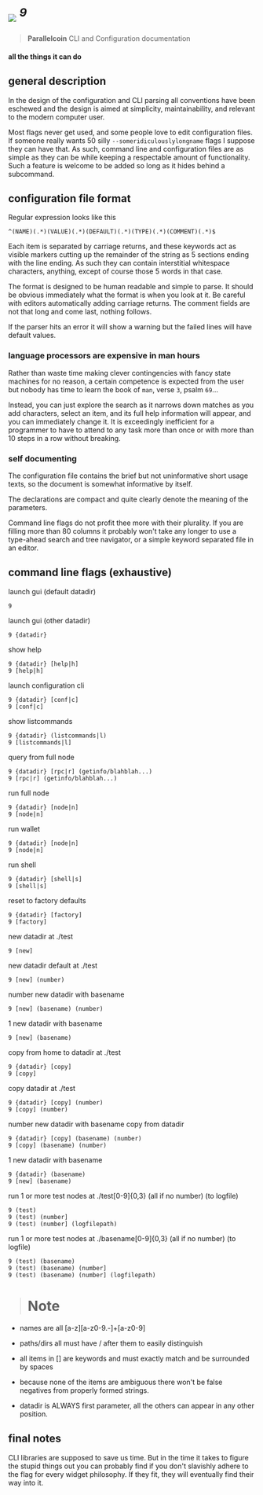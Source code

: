 # <img src="https://git.parallelcoin.io/com/assets/raw/branch/master/logo/logo64x64.png"> <sup><i>9</i></sup> 
> **Parallelcoin** CLI and Configuration documentation

#### all the things it can do

## general description

In the design of the configuration and CLI parsing all conventions have been eschewed and the design is aimed at simplicity, maintainability, and relevant to the modern computer user.

Most flags never get used, and some people love to edit configuration files. If someone really wants 50 silly `--someridiculouslylongname` flags I suppose they can have that. As such, command line and configuration files are as simple as they can be while keeping a respectable amount of functionality. Such a feature is welcome to be added so long as it hides behind a subcommand.

## configuration file format

Regular expression looks like this

```
^(NAME)(.*)(VALUE)(.*)(DEFAULT)(.*)(TYPE)(.*)(COMMENT)(.*)$
```

Each item is separated by carriage returns, and these keywords act as visible markers cutting up the remainder of the string as 5 sections ending with the line ending. As such they can contain interstitial whitespace characters, anything, except of course those 5 words in that case.

The format is designed to be human readable and simple to parse. It should be obvious immediately what the format is when you look at it. Be careful with editors automatically adding carriage returns. The comment fields are not that long and come last, nothing follows.

If the parser hits an error it will show a warning but the failed lines will have default values.

### language processors are expensive in man hours

Rather than waste time making clever contingencies with fancy state machines for no reason, a certain competence is expected from the user but nobody has time to learn the book of `man`, verse `3`, psalm `69`...

Instead, you can just explore the search as it narrows down matches as you add characters, select an item, and its full help information will appear, and you can immediately change it. It is exceedingly inefficient for a programmer to have to attend to any task more than once or with more than 10 steps in a row without breaking.

### self documenting

The configuration file contains the brief but not uninformative short usage texts, so the document is somewhat informative by itself.

The declarations are compact and quite clearly denote the meaning of the parameters.

Command line flags do not profit thee more with their plurality. If you are filling more than 80 columns it probably won't take any longer to use a type-ahead search and tree navigator, or a simple keyword separated file in an editor.

## command line flags (exhaustive)

launch gui (default datadir)

    9

launch gui (other datadir)

    9 {datadir}

show help

    9 {datadir} [help|h]
    9 [help|h]

launch configuration cli

    9 {datadir} [conf|c]
    9 [conf|c]

show listcommands

    9 {datadir} (listcommands|l)
    9 [listcommands|l]

query from full node

	9 {datadir} [rpc|r] (getinfo/blahblah...)
	9 [rpc|r] (getinfo/blahblah...)

run full node

	9 {datadir} [node|n]
	9 [node|n]

run wallet

	9 {datadir} [node|n]
	9 [node|n]

run shell

	9 {datadir} [shell|s]
	9 [shell|s]

reset to factory defaults

	9 {datadir} [factory]
	9 [factory]

new datadir at ./test

	9 [new]

new datadir default at ./test

	9 [new] (number)

number new datadir with basename

	9 [new] (basename) (number)
		
1 new datadir with basename		

	9 [new] (basename)

copy from home to datadir at ./test

	9 {datadir} [copy]
	9 [copy]

copy datadir at ./test

	9 {datadir} [copy] (number)
	9 [copy] (number)

number new datadir with basename copy from datadir

	9 {datadir} [copy] (basename) (number)
	9 [copy] (basename) (number)
		
1 new datadir with basename		

	9 {datadir} (basename)
	9 [new] (basename)

run 1 or more test nodes at ./test[0-9]{0,3} (all if no number) (to logfile)

	9 (test)
	9 (test) (number]
	9 (test) (number] (logfilepath)

run 1 or more test nodes at ./basename[0-9]{0,3} (all if no number) (to logfile)

	9 (test) (basename) 
	9 (test) (basename) (number]
	9 (test) (basename) (number] (logfilepath)

> # Note

- names are all [a-z][a-z0-9.-]+[a-z0-9]
 
- paths/dirs all must have / after them to easily distinguish

- all items in [] are keywords and must exactly match and be surrounded by spaces
 
- because none of the items are ambiguous there won't be false negatives from properly formed strings.

- datadir is ALWAYS first parameter, all the others can appear in any other position.

## final notes

CLI libraries are supposed to save us time. But in the time it takes to figure the stupid things out you can probably find if you don't slavishly adhere to the flag for every widget philosophy. If they fit, they will eventually find their way into it.